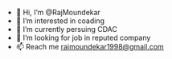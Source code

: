 - 👋 Hi, I’m @RajMoundekar
- 👀 I’m interested in coading
- 🌱 I’m currently persuing CDAC 
- 💞️ I’m looking for job in reputed company
- 📫 Reach me rajmoundekar1998@gmail.com

<!---
RajMoundekar/RajMoundekar is a ✨ special ✨ repository because its `README.md` (this file) appears on your GitHub profile.
You can click the Preview link to take a look at your changes.
--->
